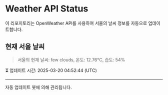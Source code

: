 
# Weather API Status

이 리포지토리는 OpenWeather API를 사용하여 서울의 날씨 정보를 자동으로 업데이트합니다.

## 현재 서울 날씨
> 서울의 현재 날씨: few clouds, 온도: 12.76°C, 습도: 54%

⏳ 업데이트 시간: 2025-03-20 04:52:44 (UTC)

---
자동 업데이트 봇에 의해 관리됩니다.
